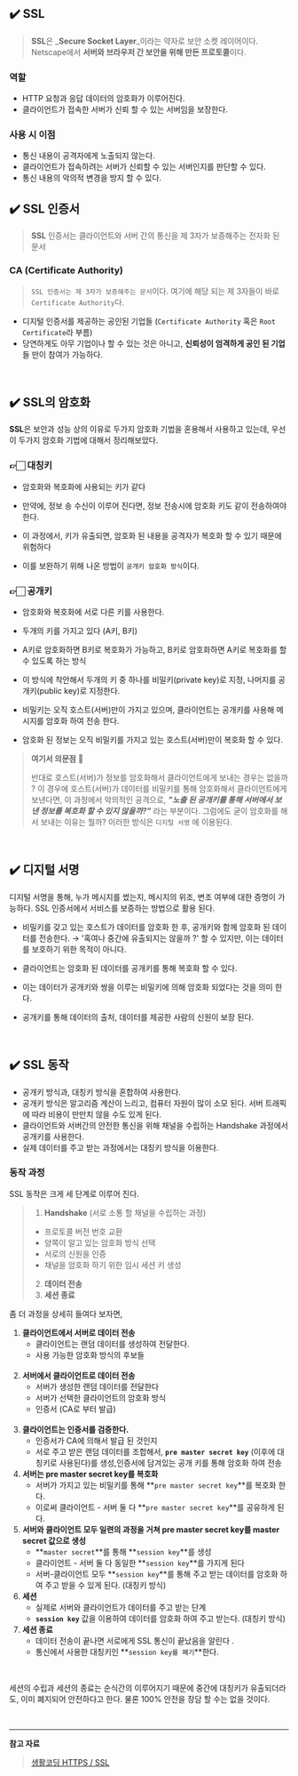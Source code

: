 ## ✔️ SSL

> **SSL**은 _**Secure Socket Layer**_이라는 약자로 보안 소켓 레이어이다.
Netscape에서 **서버와 브라우저 간 보안을 위해 만든 프로토콜**이다.

### 역할
- HTTP 요청과 응답 데이터의 암호화가 이루어진다.
- 클라이언트가 접속한 서버가 신뢰 할 수 있는 서버임을 보장한다.

### 사용 시 이점
- 통신 내용이 공격자에게 노출되지 않는다.
- 클라이언트가 접속하려는 서버가 신뢰할 수 있는 서버인지를 판단할 수 있다.
- 통신 내용의 악의적 변경을 방지 할 수 있다.

## ✔️ SSL 인증서

> **SSL** 인증서는 클라이언트와 서버 간의 통신을 제 3자가 보증해주는 전자화 된 문서


### CA (Certificate Authority)

>`SSL 인증서는 제 3자가 보증해주는 문서`이다. 여기에 해당 되는 제 3자들이 바로 `Certificate Authority`다.
- 디지털 인증서를 제공하는 공인된 기업들 (`Certificate Authority` 혹은  `Root Certificate`라 부름)
- 당연하게도 아무 기업이나 할 수 있는 것은 아니고, **신뢰성이 엄격하게 공인 된 기업**들 만이 참여가 가능하다.

<br />

## ✔️ SSL의 암호화

**SSL**은 보안과 성능 상의 이유로 두가지 암호화 기법을 혼용해서 사용하고 있는데, 우선 이 두가지 암호화 기법에 대해서 정리해보았다.

### 👉🏻 대칭키

- 암호화와 복호화에 사용되는 키가 같다

- 만약에, 정보 송 수신이 이루어 진다면, 정보 전송시에 암호화 키도 같이 전송하여야한다.

- 이 과정에서, 키가 유출되면, 암호화 된 내용을 공격자가 복호화 할 수 있기 때문에 위험하다

- 이를 보완하기 위해 나온 방법이 `공개키 암호화 방식`이다.

### 👉🏻 공개키

- 암호화와 복호화에 서로 다른 키를 사용한다.

- 두개의 키를 가지고 있다 (A키, B키)

- A키로 암호화하면 B키로 복호화가 가능하고, B키로 암호화하면 A키로 복호화를 할 수 있도록 하는 방식

- 이 방식에 착안해서 두개의 키 중 하나를 비밀키(private key)로 지정, 나머지를 공개키(public key)로 지정한다.

- 비밀키는 오직 호스트(서버)만이 가지고 있으며, 클라이언트는 공개키를 사용해 메시지를 암호화 하여 전송 한다.

- 암호화 된 정보는 오직 비밀키를 가지고 있는 호스트(서버)만이 복호화 할 수 있다.

> **여기서 의문점** 🤔
>
> 반대로 호스트(서버)가 정보를 암호화해서 클라이언트에게 보내는 경우는 없을까 ?
이 경우에 호스트(서버)가 데이터를  비밀키를 통해 암호화해서 클라이언트에게 보낸다면, 이 과정에서 악의적인 공격으로, _**"노출 된 공개키를 통해 서버에서 보낸 정보를 복호화 할 수 있지 않을까?"**_ 라는 부분이다.
그럼에도 굳이 암호화를 해서 보내는 이유는 뭘까? 이러한 방식은 `디지털 서명` 에 이용된다.

<br />

## ✔️ 디지털 서명

디지털 서명을 통해, 누가 메시지를 썼는지, 메시지의 위조, 변조 여부에 대한 증명이 가능하다. SSL 인증서에서 서비스를 보증하는 방법으로 활용 된다.

- 비밀키를 갖고 있는 호스트가 데이터를 암호화 한 후, 공개키와 함께 암호화 된 데이터를 전송한다.
→ '혹여나 중간에 유출되지는 않을까 ?' 할 수 있지만, 이는 데이터를 보호하기 위한 목적이 아니다.

- 클라이언트는 암호화 된 데이터를 공개키를 통해 복호화 할 수 있다.

- 이는 데이터가 공개키와 쌍을 이루는 비밀키에 의해 암호화 되었다는 것을 의미 한다.

- 공개키를 통해 데이터의 출처, 데이터를 제공한 사람의 신원이 보장 된다.

<br />

## ✔️ SSL 동작

- 공개키 방식과, 대칭키 방식을 혼합하여 사용한다.
- 공개키 방식은 알고리즘 계산이 느리고, 컴퓨터 자원이 많이 소모 된다. 서버 트래픽에 따라 비용이 만만치 않을 수도 있게 된다.
- 클라이언트와 서버간의 안전한 통신을 위해 채널을 수립하는 Handshake 과정에서 공개키를 사용한다.
- 실제 데이터를 주고 받는 과정에서는 대칭키 방식을 이용한다.

### 동작 과정

SSL 동작은 크게 세 단계로 이루어 진다.

> 1. **Handshake** (서로 소통 할 채널을 수립하는 과정)
>   - 프로토콜 버전 번호 교환
>   - 양쪽이 알고 있는 암호화 방식 선택
>   - 서로의 신원을 인증
>   - 채널을 암호화 하기 위한 임시 세션 키 생성
> 2. **데이터 전송**
> 3. **세션 종료**

좀 더 과정을 상세히 들여다 보자면,

1. **클라이언트에서 서버로 데이터 전송**
    - 클라이언트는 랜덤 데이터를 생성하여 전달한다.
    - 사용 가능한 암호화 방식의 후보들
    <br />
2. **서버에서 클라이언트로 데이터 전송**
    - 서버가 생성한 랜덤 데이터를 전달한다
    - 서버가 선택한 클라이언트의 암호화 방식
    - 인증서 (CA로 부터 발급)
   	<br />
3. **클라이언트는 인증서를 검증한다.**
    - 인증서가 CA에 의해서 발급 된 것인지
    - 서로 주고 받은 랜덤 데이터를 조합해서, **`pre master secret key`** (이후에 대칭키로 사용된다)를 생성,인증서에 담겨있는 공개 키를 통해 암호화 하여 전송
        <br />
4. **서버는 pre master secret key를 복호화**
    - 서버가 가지고 있는 비밀키를 통해 **`pre master secret key`**를 복호화 한다.
    - 이로써 클라이언트 - 서버 둘 다 **`pre master secret key`**를 공유하게 된다.
        <br />
5. **서버와 클라이언트 모두  일련의 과정을 거쳐 pre master secret key를 master secret 값으로 생성**
    - **`master secret`**를 통해 **`session key`**를 생성
    - 클라이언트 - 서버 둘 다 동일한 **`session key`**를 가지게 된다
    - 서버-클라이언트 모두 **`session key`**를 통해 주고 받는 데이터를 암호화 하여 주고 받을 수 있게 된다. (대칭키 방식)
        <br />
6. **세션**
    - 실제로 서버와 클라이언트가 데이터를 주고 받는 단계
    - **`session key`** 값을 이용하여 데이터를 암호화 하여 주고 받는다. (대칭키 방식)
        <br />
7. **세션 종료**
    - 데이터 전송이 끝나면 서로에게 SSL 통신이 끝났음을 알린다 .
    - 통신에서 사용한 대칭키인 **`session key를 폐기`**한다.

<br />

세션의 수립과 세션의 종료는 순식간의 이루어지기 때문에 중간에 대칭키가 유출되더라도, 이미 폐지되어 안전하다고 한다.
물론 100% 안전을 장담 할 수는 없을 것이다.

<br />

---

**참고 자료**

> [생활코딩 HTTPS / SSL](https://opentutorials.org/course/228/4894#signiture)

